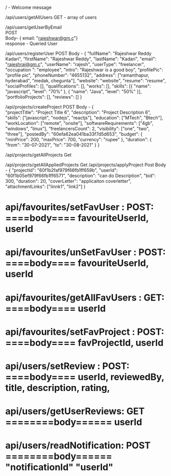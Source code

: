 
/ - Welcome message
                 

/api/users/getAllUsers          GET         -               array of users


/api/users/getUserByEmail       
    POST        
    Body- { email: "rajeshwar@gm.c"}    
    response - Queried User


/api/users/registerUser
    POST
    Body - 
    {
        "fullName": "Rajeshwar Reddy Kadari",
        "firstName": "Rajeshwar Reddy",
        "lastName": "Kadari",
        "email": "rajeshraj@gm.c",
        "userName": "rajesh",
        "userType": "freelancer",
        "occupation ": "employee",
        "intro": "Rajeshwar is a good boy",
        "profilePic": "profile pic",
        "phoneNumber": "4655132",
        "address": ["ramanthapur, hyderabad", "medak, chegunta"],
        "website": "website",
        "resume": "resume",
        "socialProfiles": [],
        "qualifications": [],
        "works": [],
        "skills": [{
            "name": "javascript",
            "level": "70%"
        },
        {
            "name": "Java",
            "level": "50%"
        }],
        "portfolioProjects": [],
        "reviews": []
    }

/api/projects/createProject
    POST
    Body - 
    {    
        "projectTitle": "Project Title 6",
        "description": "Project Description 6",
        "skills": ["javascript", "nodejs", "reactjs"],
        "education": ["MTech", "Btech"],
        "workLocation": ["remote", "onsite"],
        "softwareRequirements": ["4gb", "windows", "linux"],
        "freelancersCount": 2,
        "visibility": ["one", "two", "three"],
        "postedBy": "60efa62ea041ba33f7d5d653",
        "budget": {
            "minPrice": 200,
            "maxPrice": 700,
            "currency": "rupee"
        },
        "duration": {
            "from": "30-07-2021", 
            "to": "30-08-2021"
        }
    }

/api/projects/getAllProjects
    Get

/api/projects/getAllAppliedProjects
    Get
/api/projects/applyProject
    Post
   Body -
   {
    "projectId": "60f1b2faf979f66fb1ff659b",
    "userId": "60f1b05ef979f66fb1ff6571",
    "description": "can do  Description",
    "bid": 300,
    "duration": 20,
    "coverLetter": "applicaiton coverletter",
    "attachmentLinks": ["linnk1", "link2"]
    }

api/favourites/setFavUser : POST: 
====body====
    favouriteUserId, 
    userId
=================
api/favourites/unSetFavUser : POST: 
====body====
    favouriteUserId, 
    userId
=================

api/favourites/getAllFavUsers : GET: 
====body====
    userId
=================

api/favourites/setFavProject : POST: 
====body====
    favProjectId, 
    userId
=================
api/users/setReview : POST: 
====body====
    userId,
    reviewedBy,
    title,
    description,
    rating,
=================

api/users/getUserReviews: GET
========body======
userId
============


api/users/readNotification: POST
========body======
 "notificationId"
    "userId"
============